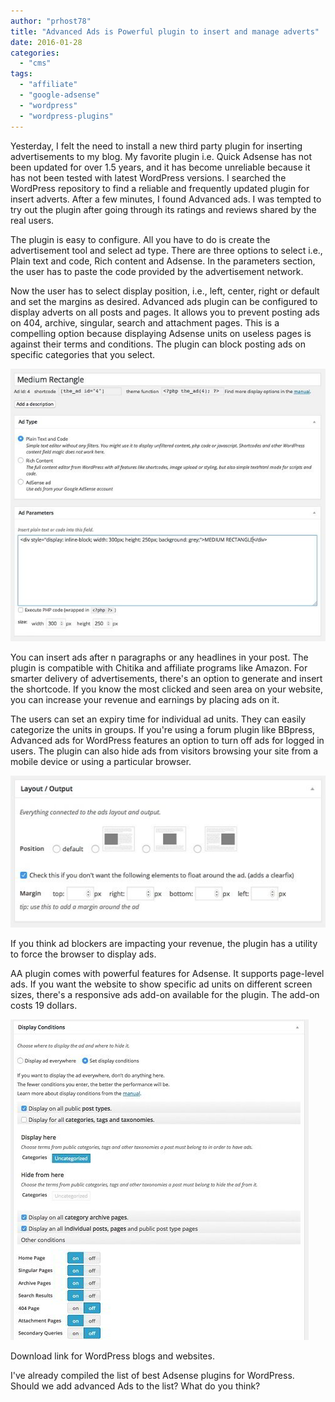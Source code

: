 ```yaml
---
author: "prhost78"
title: "Advanced Ads is Powerful plugin to insert and manage adverts"
date: 2016-01-28
categories: 
  - "cms"
tags: 
  - "affiliate"
  - "google-adsense"
  - "wordpress"
  - "wordpress-plugins"
---
```


Yesterday, I felt the need to install a new third party plugin for inserting advertisements to my blog. My favorite plugin i.e. Quick Adsense has not been updated for over 1.5 years, and it has become unreliable because it has not been tested with latest WordPress versions. I searched the WordPress repository to find a reliable and frequently updated plugin for insert adverts. After a few minutes, I found Advanced ads. I was tempted to try out the plugin after going through its ratings and reviews shared by the real users.

The plugin is easy to configure. All you have to do is create the advertisement tool and select ad type. There are three options to select i.e., Plain text and code, Rich content and Adsense. In the parameters section, the user has to paste the code provided by the advertisement network.

Now the user has to select display position, i.e., left, center, right or default and set the margins as desired. Advanced ads plugin can be configured to display adverts on all posts and pages. It allows you to prevent posting ads on 404, archive, singular, search and attachment pages. This is a compelling option because displaying Adsense units on useless pages is against their terms and conditions. The plugin can block posting ads on specific categories that you select.

![Advanced ads create unit](images/Advanced-ads-create-unit.jpg)

You can insert ads after n paragraphs or any headlines in your post. The plugin is compatible with Chitika and affiliate programs like Amazon. For smarter delivery of advertisements, there's an option to generate and insert the shortcode. If you know the most clicked and seen area on your website, you can increase your revenue and earnings by placing ads on it.

The users can set an expiry time for individual ad units. They can easily categorize the units in groups. If you're using a forum plugin like BBpress, Advanced ads for WordPress features an option to turn off ads for logged in users. The plugin can also hide ads from visitors browsing your site from a mobile device or using a particular browser.

![Advanced Ads layout](images/Advanced-Ads-layout.jpg)

If you think ad blockers are impacting your revenue, the plugin has a utility to force the browser to display ads.

AA plugin comes with powerful features for Adsense. It supports page-level ads. If you want the website to show specific ad units on different screen sizes, there's a responsive ads add-on available for the plugin. The add-on costs 19 dollars.

![advanced ads display conditions](images/advanced-ads-display-conditions.jpg)

Download link for WordPress blogs and websites.

I've already compiled the list of best Adsense plugins for WordPress. Should we add advanced Ads to the list? What do you think?
